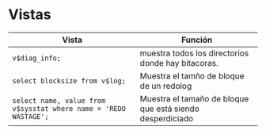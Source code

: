 # Vistas

| Vista | Función |
| --- | --- |
| `v$diag_info;`  |  muestra todos los directorios donde hay bitacoras. |
| `select blocksize from v$log;` | Muestra el tamño de bloque de un redolog |
| ``select name, value from v$sysstat where name = 'REDO WASTAGE';`` | Muestra el tamaño de bloque que está siendo desperdiciado |
